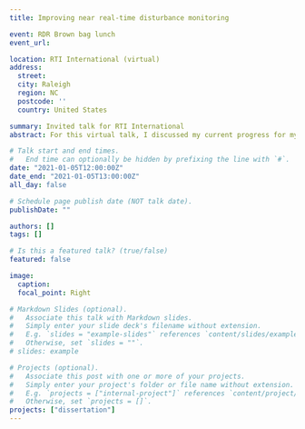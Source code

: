 ```yaml
---
title: Improving near real-time disturbance monitoring

event: RDR Brown bag lunch
event_url: 

location: RTI International (virtual)
address:
  street: 
  city: Raleigh
  region: NC
  postcode: ''
  country: United States

summary: Invited talk for RTI International
abstract: For this virtual talk, I discussed my current progress for my PhD dissertation, which included the rationale and base methods for Chapter 1 along with some preliminary results.

# Talk start and end times.
#   End time can optionally be hidden by prefixing the line with `#`.
date: "2021-01-05T12:00:00Z"
date_end: "2021-01-05T13:00:00Z"
all_day: false

# Schedule page publish date (NOT talk date).
publishDate: ""

authors: []
tags: []

# Is this a featured talk? (true/false)
featured: false

image:
  caption: 
  focal_point: Right

# Markdown Slides (optional).
#   Associate this talk with Markdown slides.
#   Simply enter your slide deck's filename without extension.
#   E.g. `slides = "example-slides"` references `content/slides/example-slides.md`.
#   Otherwise, set `slides = ""`.
# slides: example

# Projects (optional).
#   Associate this post with one or more of your projects.
#   Simply enter your project's folder or file name without extension.
#   E.g. `projects = ["internal-project"]` references `content/project/deep-learning/index.md`.
#   Otherwise, set `projects = []`.
projects: ["dissertation"]
---
```


